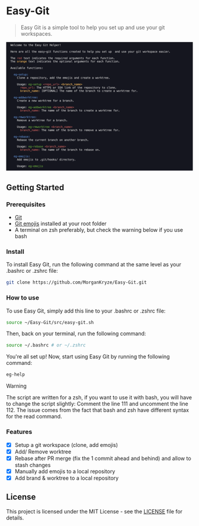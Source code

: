 # Easy-Git

> Easy Git is a simple tool to help you set up and use your git workspaces.

![Easy Git](src/assets/demo.png)

## Getting Started

### Prerequisites

- [Git](https://git-scm.com/downloads)
- [Git emojis](https://github.com/Buzut/git-emojis-hook) installed at your root folder
- A terminal on zsh preferably, but check the warning below if you use bash

### Install

To install Easy Git, run the following command at the same level as your .bashrc or .zshrc file:

```sh
git clone https://github.com/MorganKryze/Easy-Git.git
```

### How to use

To use Easy Git, simply add this line to your .bashrc or .zshrc file:

```sh
source ~/Easy-Git/src/easy-git.sh
```

Then, back on your terminal, run the following command:

```sh
source ~/.bashrc # or ~/.zshrc
```

You're all set up! Now, start using Easy Git by running the following command:

```sh
eg-help
```

> [!WARNING]
> The script are written for a zsh, if you want to use it with bash, you will have to change the script slightly:
> Comment the line 111 and uncomment the line 112. The issue comes from the fact that bash and zsh have different syntax for the read command.

### Features

- [x] Setup a git workspace (clone, add emojis)
- [x] Add/ Remove worktree
- [x] Rebase after PR merge (fix the 1 commit ahead and behind) and allow to stash changes
- [x] Manually add emojis to a local repository
- [x] Add brand & worktree to a local repository

## License

This project is licensed under the MIT License - see the [LICENSE](LICENSE) file for details.
